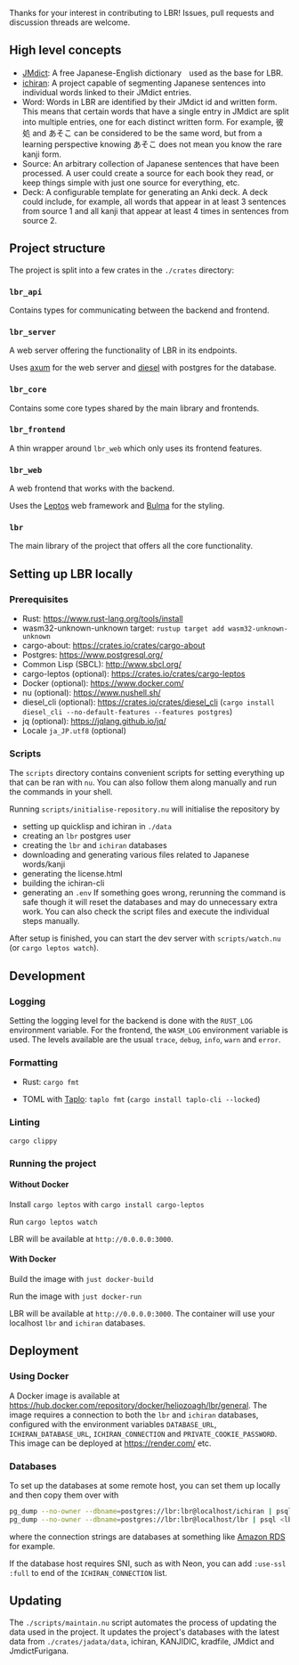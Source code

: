 Thanks for your interest in contributing to LBR! Issues, pull requests and discussion threads are welcome.


## High level concepts
- [JMdict](http://jmdict.org/): A free Japanese-English dictionary　used as the base for LBR.
- [ichiran](https://github.com/tshatrov/ichiran): A project capable of segmenting Japanese sentences into individual words linked to their JMdict entries.
- Word: Words in LBR are identified by their JMdict id and written form. This means that certain words that have a single entry in JMdict are split into multiple entries, one for each distinct written form. For example, 彼処 and あそこ can be considered to be the same word, but from a learning perspective knowing あそこ does not mean you know the rare kanji form.
- Source: An arbitrary collection of Japanese sentences that have been processed. A user could create a source for each book they read, or keep things simple with just one source for everything, etc.
- Deck: A configurable template for generating an Anki deck. A deck could include, for example, all words that appear in at least 3 sentences from source 1 and all kanji that appear at least 4 times in sentences from source 2.


## Project structure
The project is split into a few crates in the `./crates` directory:

### `lbr_api`
Contains types for communicating between the backend and frontend.

### `lbr_server`
A web server offering the functionality of LBR in its endpoints.

Uses [axum](https://docs.rs/axum) for the web server and [diesel](https://docs.rs/diesel) with postgres for the database.

### `lbr_core`
Contains some core types shared by the main library and frontends.

### `lbr_frontend`
A thin wrapper around `lbr_web` which only uses its frontend features.

### `lbr_web`
A web frontend that works with the backend.

Uses the [Leptos](https://docs.rs/leptos) web framework and [Bulma](https://bulma.io/) for the styling.

### `lbr`
The main library of the project that offers all the core functionality.


## Setting up LBR locally
### Prerequisites
- Rust: https://www.rust-lang.org/tools/install
- wasm32-unknown-unknown target: `rustup target add wasm32-unknown-unknown`
- cargo-about: https://crates.io/crates/cargo-about
- Postgres: https://www.postgresql.org/
- Common Lisp (SBCL): http://www.sbcl.org/
- cargo-leptos (optional): https://crates.io/crates/cargo-leptos
- Docker (optional): https://www.docker.com/
- nu (optional): https://www.nushell.sh/
- diesel_cli (optional): https://crates.io/crates/diesel_cli (`cargo install diesel_cli --no-default-features --features postgres`)
- jq (optional): https://jqlang.github.io/jq/
- Locale `ja_JP.utf8` (optional)

### Scripts
The `scripts` directory contains convenient scripts for setting everything up that can be ran with `nu`. You can also follow them along manually and run the commands in your shell.

Running `scripts/initialise-repository.nu` will initialise the repository by
- setting up quicklisp and ichiran in `./data`
- creating an `lbr` postgres user
- creating the `lbr` and `ichiran` databases
- downloading and generating various files related to Japanese words/kanji
- generating the license.html
- building the ichiran-cli
- generating an `.env`
If something goes wrong, rerunning the command is safe though it will reset the databases and may do unnecessary extra work. You can also check the script files and execute the individual steps manually.

After setup is finished, you can start the dev server with `scripts/watch.nu` (or `cargo leptos watch`).


## Development
### Logging
Setting the logging level for the backend is done with the `RUST_LOG` environment variable. For the frontend, the `WASM_LOG` environment variable is used. The levels available are the usual `trace`, `debug`, `info`, `warn` and `error`.

### Formatting
- Rust: `cargo fmt`

- TOML with [Taplo](https://taplo.tamasfe.dev/): `taplo fmt` (`cargo install taplo-cli --locked`)

### Linting
`cargo clippy`

### Running the project
#### Without Docker
Install `cargo leptos` with `cargo install cargo-leptos`

Run `cargo leptos watch`

LBR will be available at `http://0.0.0.0:3000`.

#### With Docker
Build the image with `just docker-build`

Run the image with `just docker-run`

LBR will be available at `http://0.0.0.0:3000`. The container will use your localhost `lbr` and `ichiran` databases.


## Deployment
### Using Docker
A Docker image is available at https://hub.docker.com/repository/docker/heliozoagh/lbr/general. The image requires a connection to both the `lbr` and `ichiran` databases, configured with the environment variables `DATABASE_URL`, `ICHIRAN_DATABASE_URL`, `ICHIRAN_CONNECTION` and `PRIVATE_COOKIE_PASSWORD`. This image can be deployed at https://render.com/ etc.

### Databases

To set up the databases at some remote host, you can set them up locally and then copy them over with
```bash
pg_dump --no-owner --dbname=postgres://lbr:lbr@localhost/ichiran | psql <ichiran-connection-string>
pg_dump --no-owner --dbname=postgres://lbr:lbr@localhost/lbr | psql <lbr-connection-string>
```
where the connection strings are databases at something like [Amazon RDS](https://aws.amazon.com/rds/) for example.

If the database host requires SNI, such as with Neon, you can add `:use-ssl :full` to end of the `ICHIRAN_CONNECTION` list.


## Updating
The `./scripts/maintain.nu` script automates the process of updating the data used in the project. It updates the project's databases with the latest data from `./crates/jadata/data`, ichiran, KANJIDIC, kradfile, JMdict and JmdictFurigana.

